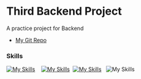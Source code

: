 # Third Backend Project
A practice project for Backend

- [My Git Repo](https://github.com/hskhanduja03)

### Skills

[![My Skills](https://skillicons.dev/icons?i=html,css)](https://skillicons.dev) &nbsp;&nbsp; [![My Skills](https://skillicons.dev/icons?i=js)](https://skillicons.dev)&nbsp;&nbsp;[![My Skills](https://skillicons.dev/icons?i=tailwind)](https://skillicons.dev)&nbsp;&nbsp; 
![My Skills](https://skillicons.dev/icons?i=nodejs,mongodb,vercel)
<br/>